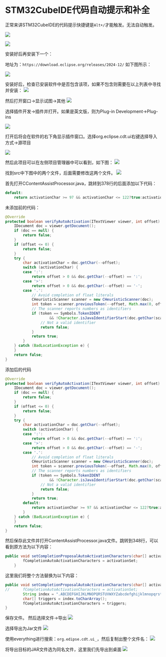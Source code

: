 # STM32CubeIDE代码自动提示和补全

正常来讲STM32CubeIDE的代码提示快捷键是`Alt+/`才能触发。无法自动触发。




![](vx_images/471026172893816.png)

![](vx_images/59027766836063.png)

安装好后再安装下一个：


地址为：`https://download.eclipse.org/releases/2024-12/`
如下图所示：

![](vx_images/337232924258665.png)


安装好后，检查已安装软件中是否包含该项，如果不包含则需要在以上列表中寻找并安装：
![](vx_images/145889335924636.png)

然后打开窗口->显示试图->其他
![](vx_images/81496559792496.png)


选择插件开发->插件并打开。如果是英文版，则为Plug-in Development->Plug-ins

![](vx_images/437266103414158.png)

打开后将会在软件的右下角显示插件窗口。选择org.eclipse.cdt.ui右键选择导入方式->源项目

![](vx_images/67573310739561.png)

然后此项目可以在左侧项目管理器中可以看到，如下图：
![](vx_images/305024527069709.png)


找到src中下图中的两个文件，后面需要修改这两个文件。
![](vx_images/205504450715937.png)

首先打开CContentAssistProcessor.java，跳转到378行的后面添加以下代码：
``` java
default:
    return activationChar >= 97 && activationChar <= 122?true:activationChar >= 65 && activationChar <= 90;
```

未添加前的代码：
``` java
@Override
protected boolean verifyAutoActivation(ITextViewer viewer, int offset) {
	IDocument doc = viewer.getDocument();
	if (doc == null) {
		return false;
	}
	if (offset <= 0) {
		return false;
	}
	try {
		char activationChar = doc.getChar(--offset);
		switch (activationChar) {
		case ':':
			return offset > 0 && doc.getChar(--offset) == ':';
		case '>':
			return offset > 0 && doc.getChar(--offset) == '-';
		case '.':
			// Avoid completion of float literals
			CHeuristicScanner scanner = new CHeuristicScanner(doc);
			int token = scanner.previousToken(--offset, Math.max(0, offset - 200));
			// The scanner reports numbers as identifiers
			if (token == Symbols.TokenIDENT
					&& !Character.isJavaIdentifierStart(doc.getChar(scanner.getPosition() + 1))) {
				// Not a valid identifier
				return false;
			}
			return true;
		}
	} catch (BadLocationException e) {
	}
	return false;
}
```

添加后的代码
``` java
@Override
protected boolean verifyAutoActivation(ITextViewer viewer, int offset) {
	IDocument doc = viewer.getDocument();
	if (doc == null) {
		return false;
	}
	if (offset <= 0) {
		return false;
	}
	try {
		char activationChar = doc.getChar(--offset);
		switch (activationChar) {
		case ':':
			return offset > 0 && doc.getChar(--offset) == ':';
		case '>':
			return offset > 0 && doc.getChar(--offset) == '-';
		case '.':
			// Avoid completion of float literals
			CHeuristicScanner scanner = new CHeuristicScanner(doc);
			int token = scanner.previousToken(--offset, Math.max(0, offset - 200));
			// The scanner reports numbers as identifiers
			if (token == Symbols.TokenIDENT
					&& !Character.isJavaIdentifierStart(doc.getChar(scanner.getPosition() + 1))) {
				// Not a valid identifier
				return false;
			}
			return true;
		default:
			return activationChar >= 97 && activationChar <= 122?true:activationChar >= 65 && activationChar <= 90;
		}
	} catch (BadLocationException e) {
	}
	return false;
}
```

然后保存此文件并打开ContentAssistProcessor.java文件。跳转到348行，可以看到原方法为以下内容：
``` java
public void setCompletionProposalAutoActivationCharacters(char[] activationSet) {
		fCompletionAutoActivationCharacters = activationSet;
	}
```

这里我们将整个方法替换为以下内容：
``` java
public void setCompletionProposalAutoActivationCharacters(char[] activationSet) {
//		fCompletionAutoActivationCharacters = activationSet;
		String index = ".ABCDEFGHIJKLMNOPQRSTUVWXYZabcdefghijklmnopqrstuvwxyz";
       	char[] triggers = index.toCharArray();
       	fCompletionAutoActivationCharacters = triggers;
}
```

保存文件。
然后选择文件->导出
![](vx_images/444892349869397.png)

选择导出为Jar文件
![](vx_images/170135487317069.png)

使用everything进行搜索：`org.edipse.cdt.ui_`，然后复制出整个文件名：
![](vx_images/314876216731384.png)

将导出目标的JAR文件选为同名文件，这里我们先导出到桌面
![](vx_images/552603090973995.png)
